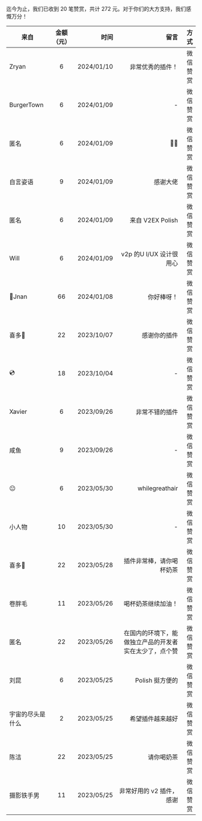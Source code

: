 迄今为止，我们已收到 20 笔赞赏，共计 272 元。对于你们的大方支持，我们感慨万分！

| 来自             | 金额（元） |       时间 |                                                   留言 |     方式 |
| ---------------- | :--------: | ---------: | -----------------------------------------------------: | -------: |
| Zryan            |     6      | 2024/01/10 |                                       非常优秀的插件！ | 微信赞赏 |
| BurgerTown       |     6      | 2024/01/09 |                                                      - | 微信赞赏 |
| 匿名             |     6      | 2024/01/09 |                                                   🤙🤙 | 微信赞赏 |
| 自言姿语         |     9      | 2024/01/09 |                                               感谢大佬 | 微信赞赏 |
| 匿名             |     6      | 2024/01/09 |                                       来自 V2EX Polish | 微信赞赏 |
| Will             |     6      | 2024/01/09 |                                v2p 的U I/UX 设计很用心 | 微信赞赏 |
| 🎃Jnan           |     66     | 2024/01/08 |                                             你好棒呀！ | 微信赞赏 |
| 喜多🍒           |     22     | 2023/10/07 |                                           感谢你的插件 | 微信赞赏 |
| 💿               |     18     | 2023/10/04 |                                                      - | 微信赞赏 |
| Xavier           |     6      | 2023/09/26 |                                         非常不错的插件 | 微信赞赏 |
| 咸鱼             |     9      | 2023/09/26 |                                                      - | 微信赞赏 |
| 😐               |     6      | 2023/05/30 |                                         whilegreathair | 微信赞赏 |
| 小人物           |     10     | 2023/05/30 |                                                      - | 微信赞赏 |
| 喜多🍒           |     22     | 2023/05/28 |                               插件非常棒，请你喝杯奶茶 | 微信赞赏 |
| 卷胖毛           |     11     | 2023/05/26 |                                     喝杯奶茶继续加油！ | 微信赞赏 |
| 匿名             |     22     | 2023/05/26 | 在国内的环境下，能做独立产品的开发者实在太少了，点个赞 | 微信赞赏 |
| 刘昆             |     6      | 2023/05/25 |                                        Polish 挺方便的 | 微信赞赏 |
| 宇宙的尽头是什么 |     2      | 2023/05/25 |                                       希望插件越来越好 | 微信赞赏 |
| 陈洁             |     22     | 2023/05/25 |                                             请你喝奶茶 | 微信赞赏 |
| 摄影铁手男       |     11     | 2023/05/25 |                               非常好用的 v2 插件，感谢 | 微信赞赏 |
